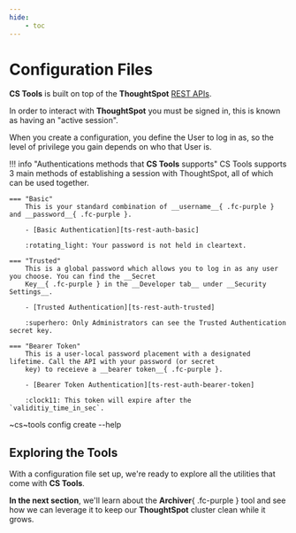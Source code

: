 ```yaml
---
hide:
    - toc
---
```


# Configuration Files

__CS Tools__ is built on top of the __ThoughtSpot__ [REST APIs][ts-rest-apis].

In order to interact with __ThoughtSpot__ you must be signed in, this is known as having an "active session".

When you create a configuration, you define the User to log in as, so the level of privilege you gain depends on who
that User is.

!!! info "Authentications methods that __CS Tools__ supports"
    CS Tools supports 3 main methods of establishing a session with ThoughtSpot, all of which can be used together.

    === "Basic"
        This is your standard combination of __username__{ .fc-purple } and __password__{ .fc-purple }.

        - [Basic Authentication][ts-rest-auth-basic]

        :rotating_light: Your password is not held in cleartext.

    === "Trusted"
        This is a global password which allows you to log in as any user you choose. You can find the __Secret
        Key__{ .fc-purple } in the __Developer tab__ under __Security Settings__.

        - [Trusted Authentication][ts-rest-auth-trusted]

        :superhero: Only Administrators can see the Trusted Authentication secret key.

    === "Bearer Token"
        This is a user-local password placement with a designated lifetime. Call the API with your password (or secret
        key) to receieve a __bearer token__{ .fc-purple }.

        - [Bearer Token Authentication][ts-rest-auth-bearer-token]

        :clock11: This token will expire after the `validitiy_time_in_sec`.


~cs~tools config create --help

## Exploring the Tools

With a configuration file set up, we're ready to explore all the utilities that come with __CS Tools__.

__In the next section__, we'll learn about the __Archiver__{ .fc-purple } tool and see how we can leverage it to keep
our __ThoughtSpot__ cluster clean while it grows.

[ts-rest-apis]: https://developers.thoughtspot.com/docs/?pageid=rest-apis
[ts-rest-auth-basic]: https://developers.thoughtspot.com/docs/embed-auth#basic-auth-embed
[ts-rest-auth-trusted]: https://developers.thoughtspot.com/docs/trusted-auth-secret-key
[ts-rest-auth-bearer-token]: https://developers.thoughtspot.com/docs/api-authv2#bearerToken